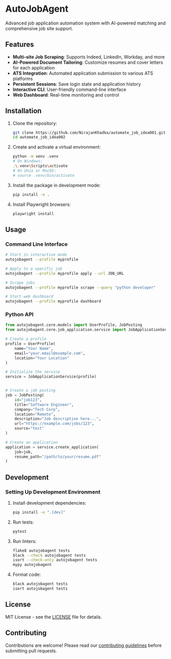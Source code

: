 # AutoJobAgent

Advanced job application automation system with AI-powered matching and comprehensive job site support.

## Features

- **Multi-site Job Scraping**: Supports Indeed, LinkedIn, Workday, and more
- **AI-Powered Document Tailoring**: Customize resumes and cover letters for each application
- **ATS Integration**: Automated application submission to various ATS platforms
- **Persistent Sessions**: Save login state and application history
- **Interactive CLI**: User-friendly command-line interface
- **Web Dashboard**: Real-time monitoring and control

## Installation

1. Clone the repository:
   ```bash
   git clone https://github.com/NirajanKhadka/automate_job_idea001.git
   cd automate_job_idea002
   ```

2. Create and activate a virtual environment:
   ```bash
   python -m venv .venv
   # On Windows:
   .\.venv\Scripts\activate
   # On Unix or MacOS:
   # source .venv/bin/activate
   ```

3. Install the package in development mode:
   ```bash
   pip install -e .
   ```

4. Install Playwright browsers:
   ```bash
   playwright install
   ```

## Usage

### Command Line Interface

```bash
# Start in interactive mode
autojobagent --profile myprofile

# Apply to a specific job
autojobagent --profile myprofile apply --url JOB_URL

# Scrape jobs
autojobagent --profile myprofile scrape --query "python developer"

# Start web dashboard
autojobagent --profile myprofile dashboard
```

### Python API

```python
from autojobagent.core.models import UserProfile, JobPosting
from autojobagent.core.job_application.service import JobApplicationService

# Create a profile
profile = UserProfile(
    name="Your Name",
    email="your.email@example.com",
    location="Your Location"
)

# Initialize the service
service = JobApplicationService(profile)


# Create a job posting
job = JobPosting(
    id="job123",
    title="Software Engineer",
    company="Tech Corp",
    location="Remote",
    description="Job description here...",
    url="https://example.com/jobs/123",
    source="test"
)

# Create an application
application = service.create_application(
    job=job,
    resume_path="/path/to/your/resume.pdf"
)
```

## Development

### Setting Up Development Environment

1. Install development dependencies:
   ```bash
   pip install -e ".[dev]"
   ```

2. Run tests:
   ```bash
   pytest
   ```

3. Run linters:
   ```bash
   flake8 autojobagent tests
   black --check autojobagent tests
   isort --check-only autojobagent tests
   mypy autojobagent
   ```

4. Format code:
   ```bash
   black autojobagent tests
   isort autojobagent tests
   ```

## License

MIT License - see the [LICENSE](LICENSE) file for details.

## Contributing

Contributions are welcome! Please read our [contributing guidelines](CONTRIBUTING.md) before submitting pull requests.
